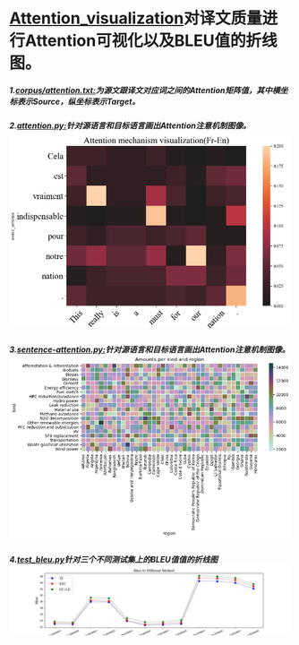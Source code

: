 # [Attention_visualization](https://github.com/Shajiu/NLP_Machine-Translation/tree/master/Attention_visualization)对译文质量进行Attention可视化以及BLEU值的折线图。
##### 1.[corpus/attention.txt:](https://github.com/Shajiu/NLP_Machine-Translation/blob/master/Attention_visualization/corpus/attention.txt)为源文跟译文对应词之间的Attention矩阵值，其中横坐标表示Source，纵坐标表示Target。
##### 2.[attention.py:](https://github.com/Shajiu/NLP_Machine-Translation/blob/master/Attention_visualization/attention.py)针对源语言和目标语言画出Attention注意机制图像。![](https://github.com/Shajiu/NLP_Machine-Translation/blob/master/Attention_visualization/Fr-En.jpg)
##### 3.[sentence-attention.py:](https://github.com/Shajiu/NLP_Machine-Translation/blob/master/Attention_visualization/sentence-attention.py)针对源语言和目标语言画出Attention注意机制图像。![Attention](https://github.com/Shajiu/NLP_Machine-Translation/blob/master/Attention_visualization/sns_heatmap_normal.jpg)
##### 4.[test_bleu.py](https://github.com/Shajiu/NLP_Machine-Translation/blob/master/Attention_visualization/test_bleu.py)针对三个不同测试集上的BLEU值值的折线图![](https://github.com/Shajiu/NLP_Machine-Translation/blob/master/Attention_visualization/easyplot.jpg)
